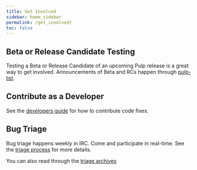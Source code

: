 ```yaml
---
title: Get Involved
sidebar: home_sidebar
permalink: /get_involved/
toc: false
---
```


## Beta or Release Candidate Testing

Testing a Beta or Release Candidate of an upcoming Pulp release is a great way to get involved.
Announcements of Beta and RCs happen through [pulp-list](https://www.redhat.com/archives/pulp-list/).

## Contribute as a Developer

See the [developers guide](http://docs.pulpproject.org/dev-guide/contributing/index.html) for how
to contribute code fixes.

## Bug Triage

Bug triage happens weekly in IRC. Come and participate in real-time. See the
[triage process](http://docs.pulpproject.org/dev-guide/contributing/bugs.html#triage-process) for
more details.

You can also read through the [triage archives](https://pulpadmin.fedorapeople.org/triage/2016/?C=N;O=D)
